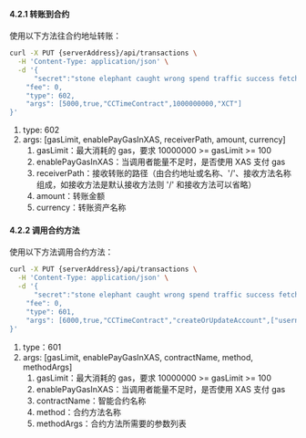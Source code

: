 #### 4.2.1 转账到合约

使用以下方法往合约地址转账：

```bash
curl -X PUT {serverAddress}/api/transactions \
  -H 'Content-Type: application/json' \
  -d '{
	  "secret":"stone elephant caught wrong spend traffic success fetch inside blush virtual element",
    "fee": 0,
    "type": 602,
    "args": [5000,true,"CCTimeContract",1000000000,"XCT"]
}'
```

1. type: 602
2. args: [gasLimit, enablePayGasInXAS, receiverPath, amount, currency]
   1. gasLimit：最大消耗的 gas，要求 10000000 >= gasLimit >= 100
   2. enablePayGasInXAS：当调用者能量不足时，是否使用 XAS 支付 gas
   3. receiverPath：接收转账的路径（由合约地址或名称、'/'、接收方法名称组成，如接收方法是默认接收方法则 '/' 和接收方法可以省略）
   4. amount：转账金额
   5. currency：转账资产名称

#### 4.2.2 调用合约方法

使用以下方法调用合约方法：

```bash
curl -X PUT {serverAddress}/api/transactions \
  -H 'Content-Type: application/json' \
  -d '{
	  "secret":"stone elephant caught wrong spend traffic success fetch inside blush virtual element",
    "fee": 0,
    "type": 601,
    "args": [6000,true,"CCTimeContract","createOrUpdateAccount",["usernamexxx","bioxxx"]]
}'
```

1. type：601
2. args: [gasLimit, enablePayGasInXAS, contractName, method, methodArgs]
   1. gasLimit：最大消耗的 gas，要求 10000000 >= gasLimit >= 100
   2. enablePayGasInXAS：当调用者能量不足时，是否使用 XAS 支付 gas
   3. contractName：智能合约名称
   4. method：合约方法名称
   5. methodArgs：合约方法所需要的参数列表